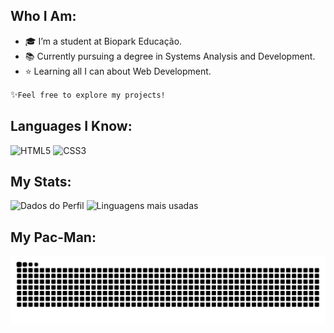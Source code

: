 ## Who I Am:

- 🎓 I’m a student at Biopark Educação.
- 📚 Currently pursuing a degree in Systems Analysis and Development.
- ⭐ Learning all I can about Web Development.
  
✨```Feel free to explore my projects!```

## Languages I Know:
![HTML5](https://img.shields.io/badge/HTML5-E34F26?style=for-the-badge&logo=html5&logoColor=white)
![CSS3](https://img.shields.io/badge/CSS3-1572B6?style=for-the-badge&logo=css3&logoColor=white)

## My Stats:
<p align="left">
  <img width="350" src="https://github-readme-stats.vercel.app/api?username=BarbaraSimioni&show_icons=true&theme=transparent" alt="Dados do Perfil"/>
  <img width="313" src="https://github-readme-stats.vercel.app/api/top-langs/?username=BarbaraSimioni&layout=compact&theme=dark" alt="Linguagens mais usadas" />
</p>

## My Pac-Man:
<p align="center">
  <img src="https://github.com/BarbaraSimioni/BarbaraSimioni/raw/output/github-contribution-grid-snake.svg" alt="Pac-Man comendo commits" />
</p>
